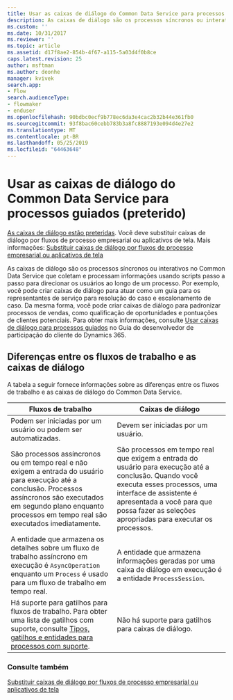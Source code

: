 ```yaml
---
title: Usar as caixas de diálogo do Common Data Service para processos guiados (preterido) | MicrosoftDocs
description: As caixas de diálogo são os processos síncronos ou interativos que coletam e processam informações usando scripts passo a passo para direcionar os usuários por meio de um processo
ms.custom: ''
ms.date: 10/31/2017
ms.reviewer: ''
ms.topic: article
ms.assetid: d17f8ae2-854b-4f67-a115-5a03d4f0b8ce
caps.latest.revision: 25
author: msftman
ms.author: deonhe
manager: kvivek
search.app:
- Flow
search.audienceType:
- flowmaker
- enduser
ms.openlocfilehash: 90bdbc0ecf9b778ec6da3e4cac2b32b44e361fb0
ms.sourcegitcommit: 93f8bac60cebb783b3a8fc8887193e094d4e27e2
ms.translationtype: MT
ms.contentlocale: pt-BR
ms.lasthandoff: 05/25/2019
ms.locfileid: "64463648"
---
```

# <a name="use-common-data-service-dialogs-for-guided-processes-deprecated"></a>Usar as caixas de diálogo do Common Data Service para processos guiados (preterido)

[As caixas de diálogo estão preteridas](/dynamics365/get-started/whats-new/customer-engagement/important-changes-coming#dialogs-are-deprecated). Você deve substituir caixas de diálogo por fluxos de processo empresarial ou aplicativos de tela. Mais informações: [Substituir caixas de diálogo por fluxos de processo empresarial ou aplicativos de tela](replace-dialogs.md) 

As caixas de diálogo são os processos síncronos ou interativos no Common Data Service que coletam e processam informações usando scripts passo a passo para direcionar os usuários ao longo de um processo. Por exemplo, você pode criar caixas de diálogo para atuar como um guia para os representantes de serviço para resolução do caso e escalonamento de caso. Da mesma forma, você pode criar caixas de diálogo para padronizar processos de vendas, como qualificação de oportunidades e pontuações de clientes potenciais. Para obter mais informações, consulte [Usar caixas de diálogo para processos guiados](/dynamics365/customer-engagement/developer/use-dialogs-guided-processes) no Guia do desenvolvedor de participação do cliente do Dynamics 365.

## <a name="differences-between-workflows-and-dialogs"></a>Diferenças entre os fluxos de trabalho e as caixas de diálogo

A tabela a seguir fornece informações sobre as diferenças entre os fluxos de trabalho e as caixas de diálogo do Common Data Service.  


| Fluxos de trabalho     |    Caixas de diálogo      |
|---------------|--------------|
|                                                                                                  Podem ser iniciadas por um usuário ou podem ser automatizadas.                                                                                                   |                                                                                          Devem ser iniciadas por um usuário.                                                                                          |
|                                  São processos assíncronos ou em tempo real e não exigem a entrada do usuário para execução até a conclusão. Processos assíncronos são executados em segundo plano enquanto processos em tempo real são executados imediatamente.                                   | São processos em tempo real que exigem a entrada do usuário para execução até a conclusão. Quando você executa esses processos, uma interface de assistente é apresentada a você para que possa fazer as seleções apropriadas para executar os processos. |
|                                                    A entidade que armazena os detalhes sobre um fluxo de trabalho assíncrono em execução é `AsyncOperation` enquanto um `Process` é usado para um fluxo de trabalho em tempo real.                                                     |                                                       A entidade que armazena informações geradas por uma caixa de diálogo em execução é a entidade `ProcessSession`.                                                       |
|                  Há suporte para gatilhos para fluxos de trabalho. Para obter uma lista de gatilhos com suporte, consulte [Tipos, gatilhos e entidades para processos com suporte](/dynamics365/customer-engagement/developer/supported-types-triggers-entities-actions-processes).                   |                                                                                   Não há suporte para gatilhos para caixas de diálogo.                                                                                    |
  
### <a name="see-also"></a>Consulte também
[Substituir caixas de diálogo por fluxos de processo empresarial ou aplicativos de tela](replace-dialogs.md)
